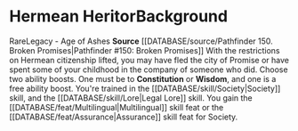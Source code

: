 ﻿---
ability: null
ability_boost: null
feat: null
id: '128'
name: Hermean Heritor
prerequisite: null
rarity: null
rus_type_level: null
skill: null
source: '[[DATABASE/source/Pathfinder 150. Broken Promises|Pathfinder #150: Broken
  Promises]]'
subcategory: null
trait: null
type: null

---
# Hermean Heritor<span class="item-type">Background</span>

<span class="trait-rare item-trait">Rare</span><span class="item-trait">Legacy - Age of Ashes</span>
**Source** [[DATABASE/source/Pathfinder 150. Broken Promises|Pathfinder #150: Broken Promises]]
With the restrictions on Hermean citizenship lifted, you may have fled the city of Promise or have spent some of your childhood in the company of someone who did.
Choose two ability boosts. One must be to **Constitution** or **Wisdom**, and one is a free ability boost.
You're trained in the [[DATABASE/skill/Society|Society]] skill, and the [[DATABASE/skill/Lore|Legal Lore]] skill. You gain the [[DATABASE/feat/Multilingual|Multilingual]] skill feat or the [[DATABASE/feat/Assurance|Assurance]] skill feat for Society.
